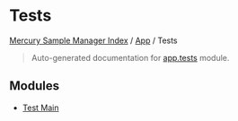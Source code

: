 # Tests

[Mercury Sample Manager Index](../../README.md#mercury-sample-manager-index) /
[App](../index.md#app) /
Tests

> Auto-generated documentation for [app.tests](https://github.com/HolgerGraef/MSM/blob/master/app/tests/__init__.py) module.

## Modules

- [Test Main](./test_main.md)

